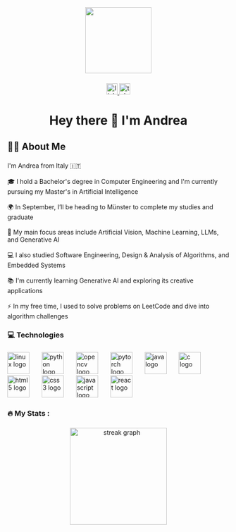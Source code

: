 <div align="center">
  <img height="150" src="https://media2.giphy.com/media/v1.Y2lkPTc5MGI3NjExbm82aGJrcGttNzBiMmQxb3FuZWU3NmVxMmdweXVscm01NG1yOWt1bCZlcD12MV9pbnRlcm5hbF9naWZfYnlfaWQmY3Q9Zw/LaVp0AyqR5bGsC5Cbm/giphy.gif"  />
</div>

###

<div align="center">
  <a href="https://www.linkedin.com/in/andreamarino00/" target="_blank">
    <img src="https://img.shields.io/static/v1?message=LinkedIn&logo=linkedin&label=&color=0077B5&logoColor=&labelColor=&style=for-the-badge" height="25" alt="linkedin logo"  />
  </a>
  <a href="https://t.me/Andream_00/" target="_blank">
    <img src="https://img.shields.io/static/v1?message=Telegram&logo=telegram&label=&color=2CA5E0&logoColor=white&labelColor=&style=for-the-badge" height="25" alt="telegram logo"  />
  </a>
</div>

###

<h1 align="center">Hey there 👋 I'm Andrea</h1>

###

<h2 align="left">👩‍💻  About Me</h2>

###

<p align="left">I'm Andrea from Italy 🇮🇹<br><br>🎓 I hold a Bachelor's degree in Computer Engineering and I'm currently pursuing my Master's in Artificial Intelligence<br><br>🌍 In September, I’ll be heading to Münster to complete my studies and graduate<br><br>🧠 My main focus areas include Artificial Vision, Machine Learning, LLMs, and Generative AI<br><br>💻 I also studied Software Engineering, Design & Analysis of Algorithms, and Embedded Systems<br><br>📚 I'm currently learning Generative AI and exploring its creative applications<br><br>⚡ In my free time, I used to solve problems on LeetCode and dive into algorithm challenges</p>

###

<h3 align="left">💻 Technologies</h3>

###

<div align="left">
  <img src="https://cdn.jsdelivr.net/gh/devicons/devicon/icons/linux/linux-original.svg" height="50" alt="linux logo"  />
  <img width="20" />
  <img src="https://cdn.jsdelivr.net/gh/devicons/devicon/icons/python/python-original.svg" height="50" alt="python logo"  />
  <img width="20" />
  <img src="https://cdn.jsdelivr.net/gh/devicons/devicon/icons/opencv/opencv-original.svg" height="50" alt="opencv logo"  />
  <img width="20" />
  <img src="https://cdn.jsdelivr.net/gh/devicons/devicon/icons/pytorch/pytorch-original.svg" height="50" alt="pytorch logo"  />
  <img width="20" />
  <img src="https://cdn.jsdelivr.net/gh/devicons/devicon/icons/java/java-original.svg" height="50" alt="java logo"  />
  <img width="20" />
  <img src="https://cdn.jsdelivr.net/gh/devicons/devicon/icons/c/c-original.svg" height="50" alt="c logo"  />
  <img width="20" />
  <img src="https://cdn.jsdelivr.net/gh/devicons/devicon/icons/html5/html5-original.svg" height="50" alt="html5 logo"  />
  <img width="20" />
  <img src="https://cdn.jsdelivr.net/gh/devicons/devicon/icons/css3/css3-original.svg" height="50" alt="css3 logo"  />
  <img width="20" />
  <img src="https://cdn.jsdelivr.net/gh/devicons/devicon/icons/javascript/javascript-original.svg" height="50" alt="javascript logo"  />
  <img width="20" />
  <img src="https://cdn.jsdelivr.net/gh/devicons/devicon/icons/react/react-original.svg" height="50" alt="react logo"  />
</div>

###

<h3 align="left">🔥   My Stats :</h3>

###

<div align="center">
  <img src="https://streak-stats.demolab.com?user=andream1912&locale=en&mode=daily&theme=dark&hide_border=false&border_radius=5&order=3" height="220" alt="streak graph"  />
</div>

###
